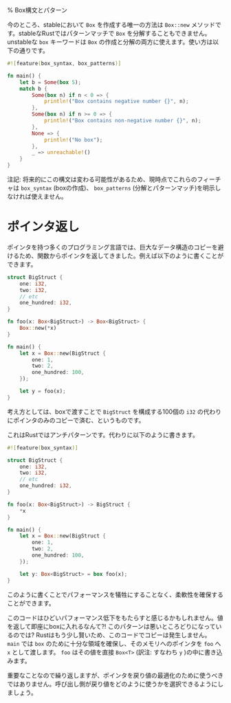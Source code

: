 % Box構文とパターン
<!-- %  Box Syntax and Patterns -->

<!-- Currently the only stable way to create a `Box` is via the `Box::new` method. -->
<!-- Also it is not possible in stable Rust to destructure a `Box` in a match -->
<!-- pattern. The unstable `box` keyword can be used to both create and destructure -->
<!-- a `Box`. An example usage would be: -->
今のところ、stableにおいて `Box` を作成する唯一の方法は `Box::new` メソッドです。stableなRustではパターンマッチで `Box` を分解することもできません。unstableな `box` キーワードは `Box` の作成と分解の両方に使えます。使い方は以下の通りです。

```rust
#![feature(box_syntax, box_patterns)]

fn main() {
    let b = Some(box 5);
    match b {
        Some(box n) if n < 0 => {
            println!("Box contains negative number {}", n);
        },
        Some(box n) if n >= 0 => {
            println!("Box contains non-negative number {}", n);
        },
        None => {
            println!("No box");
        },
        _ => unreachable!()
    }
}
```

<!-- Note that these features are currently hidden behind the `box_syntax` (box -->
<!-- creation) and `box_patterns` (destructuring and pattern matching) gates -->
<!-- because the syntax may still change in the future. -->
注記: 将来的にこの構文は変わる可能性があるため、現時点でこれらのフィーチャは `box_syntax` (boxの作成)、 `box_patterns` (分解とパターンマッチ)を明示しなければ使えません。

<!-- # Returning Pointers -->
# ポインタ返し

<!-- In many languages with pointers, you'd return a pointer from a function -->
<!-- so as to avoid copying a large data structure. For example: -->
ポインタを持つ多くのプログラミング言語では、巨大なデータ構造のコピーを避けるため、関数からポインタを返してきました。例えば以下のように書くことができます。

```rust
struct BigStruct {
    one: i32,
    two: i32,
    // etc
    one_hundred: i32,
}

fn foo(x: Box<BigStruct>) -> Box<BigStruct> {
    Box::new(*x)
}

fn main() {
    let x = Box::new(BigStruct {
        one: 1,
        two: 2,
        one_hundred: 100,
    });

    let y = foo(x);
}
```

<!-- The idea is that by passing around a box, you're only copying a pointer, rather -->
<!-- than the hundred `i32`s that make up the `BigStruct`. -->
考え方としては、boxで渡すことで `BigStruct` を構成する100個の `i32` の代わりにポインタのみのコピーで済む、というものです。

<!-- This is an antipattern in Rust. Instead, write this: -->
これはRustではアンチパターンです。代わりに以下のように書きます。

```rust
#![feature(box_syntax)]

struct BigStruct {
    one: i32,
    two: i32,
    // etc
    one_hundred: i32,
}

fn foo(x: Box<BigStruct>) -> BigStruct {
    *x
}

fn main() {
    let x = Box::new(BigStruct {
        one: 1,
        two: 2,
        one_hundred: 100,
    });

    let y: Box<BigStruct> = box foo(x);
}
```

<!-- This gives you flexibility without sacrificing performance. -->
このように書くことでパフォーマンスを犠牲にすることなく、柔軟性を確保することができます。

<!-- You may think that this gives us terrible performance: return a value and then -->
<!-- immediately box it up ?! Isn't this pattern the worst of both worlds? Rust is -->
<!-- smarter than that. There is no copy in this code. `main` allocates enough room -->
<!-- for the `box`, passes a pointer to that memory into `foo` as `x`, and then -->
<!-- `foo` writes the value straight into the `Box<T>`. -->
このコードはひどいパフォーマンス低下をもたらすと感じるかもしれません。値を返して即座にboxに入れるなんて?! このパターンは悪いところどりになっているのでは? Rustはもう少し賢いため、このコードでコピーは発生しません。 `main` では `box` のために十分な領域を確保し、そのメモリへのポインタを `foo` へ `x` として渡します。 `foo` はその値を直接 `Box<T>` (訳注: すなわち `y` )の中に書き込みます。

<!-- This is important enough that it bears repeating: pointers are not for -->
<!-- optimizing returning values from your code. Allow the caller to choose how they -->
<!-- want to use your output. -->
重要なことなので繰り返しますが、ポインタを戻り値の最適化のために使うべきではありません。呼び出し側が戻り値をどのように使うかを選択できるようにしましょう。
